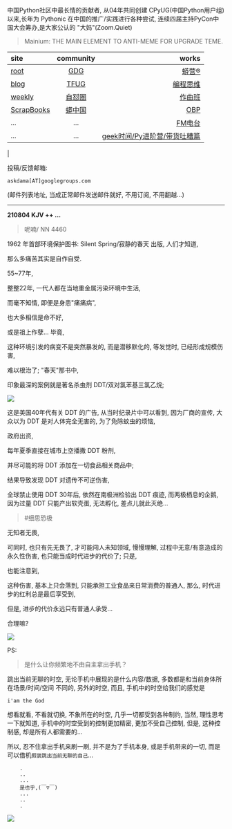 中国Python社区中最长情的贡献者, 从04年共同创建 CPyUG(中国Python用户组)以来,长年为 Pythonic 在中国的推广/实践进行各种尝试, 连续四届主持PyCon中国大会筹办,是大家公认的 "大妈"(Zoom.Quiet)

> Mainium: THE MAIN ELEMENT TO ANTI-MEME FOR UPGRADE TEME.

| site | community | works |
| :-----| :----: | ----: |
| [root](http://zoomquiet.io/) | [GDG](https://blog.zhgdg.org/) | [蟒营®](https://doc.101.camp/) |
| [blog](https://blog.zoomquiet.io/pages/zoomquiet.html) | [TFUG](http://zh.tfug.world/) | [编程思维](https://py.101.camp/) |
| [weekly](http://weekly.pychina.org/) | [自怼圈](https://du.101.camp/) | [作曲班](https://mu.101.camp/) |
| [ScrapBooks](https://zoomquiet.io/collection.html) | [蟒中国](https://pychina.org/) | [OBP](https://zoomquiet.io/obp/index.html) |
| ... | ... | [FM电台](https://fm.101.camp/) |
| ... | ... | [geek时间/Py进阶营/带货吐糟篇](https://fm.101.camp/2020/geek2py-dama.html) 
 |


投稿/反馈邮箱:

    askdama[AT]googlegroups.com

(邮件列表地址, 
当成正常邮件发送邮件就好, 不用订阅, 不用翻越...)


---------------------------------------------------
**210804 KJV ++ ...**

> 呢喃/ NN 4460



1962 年首部环境保护图书: Silent Spring/寂静的春天 出版,
人们才知道,

那么多痛苦其实是自作自受.



55~77年,

整整22年,
一代人都在当地重金属污染环境中生活,

而毫不知情,
即便是身患"痛痛病",

也大多相信是命不好,

或是祖上作孽...
毕竟,

这种环境引发的病变不是突然暴发的,
而是潜移默化的,
等发觉时,
已经形成规模伤害,

难以根治了;
"春天"那书中,

印象最深的案例就是著名杀虫剂 DDT/双对氯苯基三氯乙烷;

![](https://ipic.zoomquiet.top/2021-08-03-ScreenShot%202021-08-03%2010.01.31.jpg)

这是美国40年代有关 DDT 的广告,
从当时纪录片中可以看到,
因为厂商的宣传,
大众以为 DDT 是对人体完全无害的,
为了免除蚊虫的烦恼,

政府出资,

每年夏季直接在城市上空播撒 DDT 粉剂,

并尽可能的将 DDT 添加在一切食品相关商品中;

结果导致发现 DDT 对遗传不可逆伤害,

全球禁止使用 DDT 30年后,
依然在南极洲检验出 DDT 痕迹,
而两极栖息的企鹅,
因为过量 DDT 只能产出软壳蛋,
无法孵化,
差点儿就此灭绝...

> #细思恐极

无知者无畏,

可同时,
也只有先无畏了,
才可能闯人未知领域,
慢慢理解,
过程中无意/有意造成的永久性伤害,
也只能当成时代进步的代价了;
只是,

也能注意到,

这种伤害,
基本上只会落到,
只能承担工业食品来日常消费的普通人,
那么,
时代进步的红利总是最后享受到,

但是,
进步的代价永远只有普通人承受...

合理嘛?


![](https://ipic.zoomquiet.top/2021-08-03-zq42-today-card-2108.004.png)

PS:
> 是什么让你频繁地不由自主拿出手机？

跳出当前无聊的时空,
无论手机中展现的是什么内容/数据,
多数都是和当前身体所在场景/时间/空间 不同的,
另外的时空,
而且, 手机中的时空给我们的感觉是

    i'am the God

想看就看, 不看就切换,
不象所在的时空, 几乎一切都受到各种制约,
当然,
理性思考一下就知道,
手机中的时空受到的控制更加精密, 更加不受自己控制,
但是, 这种控制感,
却是所有人都需要的...

所以, 
忍不住拿出手机来刷一刷,
并不是为了手机本身, 或是手机带来的一切,
而是可以借机`假装跳出当前无聊的自己`...



```
    .
    ..
    ...
    是也乎,(￣▽￣)
    ...
    ..
    .
```


![](http://ydlj.zoomquiet.top/ipic/2021-07-10-210701DU21-zip.jpg)

